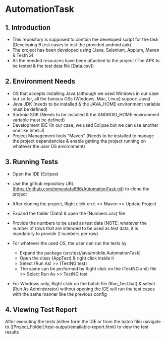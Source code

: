 # AutomationTask

## 1. Introduction
   - This repository is supposed to contain the developed script for the task (Developing 6 test cases to test the provided android apk)
   - The project has been developed using (Java, Selenium, Appium, Maven & TestNG) 
   - All the needed resources have been attached to the project (The APK to be tested & the test data file [Data.csv])

## 2. Environment Needs
  - OS that accepts installing Java (although we used Windows in our case but so far, all the famous OSs (Windows, Mac, Linux) support Java)
  - Java JDK (needs to be installed & the JAVA_HOME environment variable must be defined)
  - Android SDK (Needs to be installed & the ANDROID_HOME environment variable must be defined)
  - Development IDE (In our case, we used Eclipse but we can use another one like IntelliJ)
  - Project Management tools "Maven" (Needs to be installed to manage the project dependencies & enable getting the project running on whatever the user OS environment)

## 3. Running Tests
  - Open the IDE (Eclipse)
  - Use the github repository URL (https://github.com/mmostafa886/AutomationTask.git) to clone the project
  - After cloning the project, Right click on it >> Maven >> Update Project
  - Expand the folder (Data) & open the (Numbers.csv) file
  - Provide the numbers to be used as test data (NOTE: whatever the number of rows that are intended to be used as test data, it is mandatory to provide 2 numbers per row)
  - For whatever the used OS, the user can run the tests by

     - Expand the package (src/test/java/mobile.AutomationTask)
     - Open the class (AppTest) & right click inside it
     - Select (Run As) >> (TestNG test)
     - The same can be performed by Right click on the (TestNG.xml) file >> Select Run As >> TestNG test
  - For Windows only, Right click on the batch file (Run_Test.bat) & select (Run As Administrator) without opening the IDE will run the test cases with the same manner like the previous config

## 4. Viewing Test Report
   After executing the tests (either form the IDE or from the batch file) navigate to ([Project_Folder]/test-output/emailable-report.html) to view the test results

